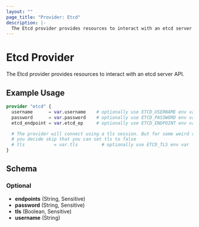 ```yaml
---
layout: ""
page_title: "Provider: Etcd"
description: |-
  The Etcd provider provides resources to interact with an etcd server API.
---
```


# Etcd Provider

The Etcd provider provides resources to interact with an etcd server API.

## Example Usage

```terraform
provider "etcd" {
  username      = var.username    # optionally use ETCD_USERNAME env var
  password      = var.password    # optionally use ETCD_PASSWORD env var
  etcd_endpoint = var.etcd_ep     # optionally use ETCD_ENDPOINT env var

  # The provider will connect using a tls session. But for some weird reason 
  # you decide skip that you can set tls to false
  # tls           = var.tls         # optionally use ETCD_TLS env var
}
```

<!-- schema generated by tfplugindocs -->
## Schema

### Optional

- **endpoints** (String, Sensitive)
- **password** (String, Sensitive)
- **tls** (Boolean, Sensitive)
- **username** (String)
